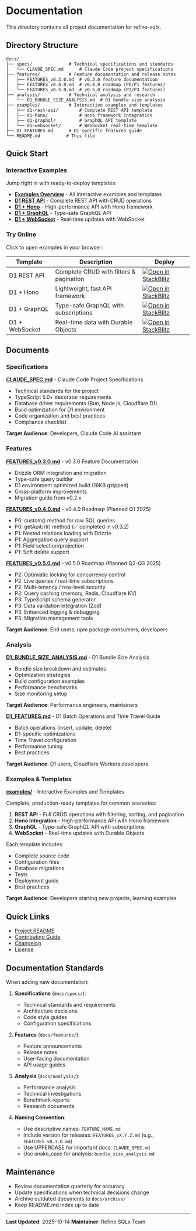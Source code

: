 # Documentation

This directory contains all project documentation for refine-sqlx.

## Directory Structure

```
docs/
├── specs/              # Technical specifications and standards
│   └── CLAUDE_SPEC.md      # Claude Code project specifications
├── features/           # Feature documentation and release notes
│   ├── FEATURES_v0.3.0.md  # v0.3.0 feature documentation
│   ├── FEATURES_v0.4.0.md  # v0.4.0 roadmap (P0/P1 features)
│   └── FEATURES_v0.5.0.md  # v0.5.0 roadmap (P2/P3 features)
├── analysis/           # Technical analysis and research
│   └── D1_BUNDLE_SIZE_ANALYSIS.md  # D1 bundle size analysis
├── examples/           # Interactive examples and templates
│   ├── d1-rest-api/        # Complete REST API template
│   ├── d1-hono/            # Hono framework integration
│   ├── d1-graphql/         # GraphQL API template
│   └── d1-websocket/       # WebSocket real-time template
├── D1_FEATURES.md      # D1-specific features guide
└── README.md          # This file
```

## Quick Start

### Interactive Examples

Jump right in with ready-to-deploy templates:

- **[Examples Overview](./examples/README.md)** - All interactive examples and templates
- **[D1 REST API](./examples/d1-rest-api/)** - Complete REST API with CRUD operations
- **[D1 + Hono](./examples/d1-hono/)** - High-performance API with Hono framework
- **[D1 + GraphQL](./examples/d1-graphql/)** - Type-safe GraphQL API
- **[D1 + WebSocket](./examples/d1-websocket/)** - Real-time updates with WebSocket

### Try Online

Click to open examples in your browser:

| Template       | Description                             | Deploy                                                                                                                                                                    |
| -------------- | --------------------------------------- | ------------------------------------------------------------------------------------------------------------------------------------------------------------------------- |
| D1 REST API    | Complete CRUD with filters & pagination | [![Open in StackBlitz](https://developer.stackblitz.com/img/open_in_stackblitz.svg)](https://stackblitz.com/github/medz/refine-sqlx/tree/main/docs/examples/d1-rest-api)  |
| D1 + Hono      | Lightweight, fast API framework         | [![Open in StackBlitz](https://developer.stackblitz.com/img/open_in_stackblitz.svg)](https://stackblitz.com/github/medz/refine-sqlx/tree/main/docs/examples/d1-hono)      |
| D1 + GraphQL   | Type-safe GraphQL with subscriptions    | [![Open in StackBlitz](https://developer.stackblitz.com/img/open_in_stackblitz.svg)](https://stackblitz.com/github/medz/refine-sqlx/tree/main/docs/examples/d1-graphql)   |
| D1 + WebSocket | Real-time data with Durable Objects     | [![Open in StackBlitz](https://developer.stackblitz.com/img/open_in_stackblitz.svg)](https://stackblitz.com/github/medz/refine-sqlx/tree/main/docs/examples/d1-websocket) |

## Documents

### Specifications

**[CLAUDE_SPEC.md](./specs/CLAUDE_SPEC.md)** - Claude Code Project Specifications

- Technical standards for the project
- TypeScript 5.0+ decorator requirements
- Database driver requirements (Bun, Node.js, Cloudflare D1)
- Build optimization for D1 environment
- Code organization and best practices
- Compliance checklist

**Target Audience**: Developers, Claude Code AI assistant

### Features

**[FEATURES_v0.3.0.md](./features/FEATURES_v0.3.0.md)** - v0.3.0 Feature Documentation

- Drizzle ORM integration and migration
- Type-safe query builder
- D1 environment optimized build (16KB gzipped)
- Cross-platform improvements
- Migration guide from v0.2.x

**[FEATURES_v0.4.0.md](./features/FEATURES_v0.4.0.md)** - v0.4.0 Roadmap (Planned Q1 2025)

- P0: custom() method for raw SQL queries
- P0: getApiUrl() method (✅ completed in v0.3.2)
- P1: Nested relations loading with Drizzle
- P1: Aggregation query support
- P1: Field selection/projection
- P1: Soft delete support

**[FEATURES_v0.5.0.md](./features/FEATURES_v0.5.0.md)** - v0.5.0 Roadmap (Planned Q2-Q3 2025)

- P2: Optimistic locking for concurrency control
- P2: Live queries / real-time subscriptions
- P2: Multi-tenancy / row-level security
- P2: Query caching (memory, Redis, Cloudflare KV)
- P3: TypeScript schema generator
- P3: Data validation integration (Zod)
- P3: Enhanced logging & debugging
- P3: Migration management tools

**Target Audience**: End users, npm package consumers, developers

### Analysis

**[D1_BUNDLE_SIZE_ANALYSIS.md](./analysis/D1_BUNDLE_SIZE_ANALYSIS.md)** - D1 Bundle Size Analysis

- Bundle size breakdown and estimates
- Optimization strategies
- Build configuration examples
- Performance benchmarks
- Size monitoring setup

**Target Audience**: Performance engineers, maintainers

**[D1_FEATURES.md](./D1_FEATURES.md)** - D1 Batch Operations and Time Travel Guide

- Batch operations (insert, update, delete)
- D1-specific optimizations
- Time Travel configuration
- Performance tuning
- Best practices

**Target Audience**: D1 users, Cloudflare Workers developers

### Examples & Templates

**[examples/](./examples/)** - Interactive Examples and Templates

Complete, production-ready templates for common scenarios:

1. **REST API** - Full CRUD operations with filtering, sorting, and pagination
2. **Hono Integration** - High-performance API with Hono framework
3. **GraphQL** - Type-safe GraphQL API with subscriptions
4. **WebSocket** - Real-time updates with Durable Objects

Each template includes:

- Complete source code
- Configuration files
- Database migrations
- Tests
- Deployment guide
- Best practices

**Target Audience**: Developers starting new projects, learning examples

## Quick Links

- [Project README](../README.md)
- [Contributing Guide](../CONTRIBUTING.md)
- [Changelog](../CHANGELOG.md)
- [License](../LICENSE)

## Documentation Standards

When adding new documentation:

1. **Specifications** (`docs/specs/`):
   - Technical standards and requirements
   - Architecture decisions
   - Code style guides
   - Configuration specifications

2. **Features** (`docs/features/`):
   - Feature announcements
   - Release notes
   - User-facing documentation
   - API usage guides

3. **Analysis** (`docs/analysis/`):
   - Performance analysis
   - Technical investigations
   - Benchmark reports
   - Research documents

4. **Naming Convention**:
   - Use descriptive names: `FEATURE_NAME.md`
   - Include version for releases: `FEATURES_vX.Y.Z.md` (e.g., `FEATURES_v0.3.0.md`)
   - Use UPPERCASE for important docs: `CLAUDE_SPEC.md`
   - Use snake_case for analysis: `bundle_size_analysis.md`

## Maintenance

- Review documentation quarterly for accuracy
- Update specifications when technical decisions change
- Archive outdated documents to `docs/archive/`
- Keep README.md index up to date

---

**Last Updated**: 2025-10-14
**Maintainer**: Refine SQLx Team
